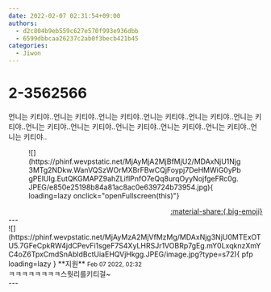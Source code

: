 ```yaml
---
date: 2022-02-07 02:31:54+09:00
authors:
  - d2c804b9eb559c627e570f993e936dbb
  - 6599dbbcaa26237c2ab0f3becb421b45
categories:
  - Jiwon
---
```


# 2-3562566

<div class="post-container" markdown="1">
<div class="content-container md-sidebar__scrollwrap" markdown="1">

언니는 키티야..언니는 키티야..언니는 키티야..언니는 키티야..언니는 키티야..언니는 키티야..언니는 키티야..언니는 키티야..언니는 키티야..언니는 키티야..언니는 키티야..언니는 키티야..
<figure markdown="1">
![](https://phinf.wevpstatic.net/MjAyMjA2MjBfMjU2/MDAxNjU1Njg3MTg2NDkw.WanVQSzWOrMXBrFBwCQjFoypj7DeHMWiG0yPbgPElUIg.EutQKGMAPZ9ahZLiflPnfO7eQq8urqOyyNojfgeFRc0g.JPEG/e850e25198b84a81ac8ac0e639724b73954.jpg){ loading=lazy onclick="openFullscreen(this)"}
</figure>


</div>
</div>

<div style="text-align: right;" markdown="1">
<a href="https://weverse.io/fromis9/fanpost/2-3562566" style="text-align: right;">:material-share:{.big-emoji}</a>
</div>
---

<div class="comments-container md-sidebar__scrollwrap" markdown="1">
<div class="comment" markdown="1">
<div class='id-container' markdown="1">
![](https://phinf.wevpstatic.net/MjAyMzA2MjVfMzMg/MDAxNjg3NjU0MTExOTU5.7GFeCpkRW4jdCPevFi1sgeF7S4XyLHRSJr1VOBRp7gEg.mY0LxqknzXmYC4oZ6TpxCmdSnAbldBctUiaEHQVjHkgg.JPEG/image.jpg?type=s72){ pfp loading=lazy }
**<span class="artist">지원</span>** <small>Feb 07 2022, 02:32</small><br>
</div>
<div class='comment-body' markdown="1">
ㅋㅋㅋㅋㅋㅋㅋㅋ스웟리를키티걸~
</div>
</div>
</div>
---
